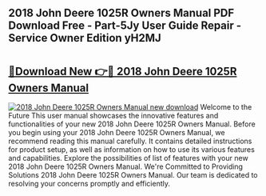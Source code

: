 ## 2018 John Deere 1025R Owners Manual PDF Download Free - Part-5Jy User Guide Repair - Service Owner Edition yH2MJ

# <h2><a href="http://bc93320.oget.top/?id=2018+John+Deere+1025R+Owners+Manual">🔗Download New 👉🔴 2018 John Deere 1025R Owners Manual</a></h2>

[![2018 John Deere 1025R Owners Manual new download](https://i.imgur.com/5g1atiW.png)](http://bc93320.oget.top/?id=2018+John+Deere+1025R+Owners+Manual)
Welcome to the Future This user manual showcases the innovative features and functionalities of your new 2018 John Deere 1025R Owners Manual. Before you begin using your 2018 John Deere 1025R Owners Manual, we recommend reading this manual carefully. It contains detailed instructions for product setup, as well as information on how to use its various features and capabilities. Explore the possibilities of list of features with your new 2018 John Deere 1025R Owners Manual. We're Committed to Providing Solutions 2018 John Deere 1025R Owners Manual. Our team is dedicated to resolving your concerns promptly and efficiently.
